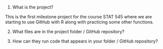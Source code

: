 1. What is the project?

This is the first milestone project for the course STAT 545 where we are starting to use GitHub with R along with practicing some other functions.

2. What files are in the project folder / GitHub repository?

3. How can they run code that appears in your folder / GitHub repository?
